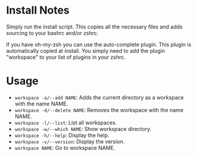 # Install Notes
Simply run the install script. This copies all the necessary files and adds sourcing to your bashrc and/or zshrc.

If you have oh-my-zsh you can use the auto-complete plugin. This plugin is automatically copied at install. You simply need to add the plugin "workspace" to your list of plugins in your zshrc.

# Usage
- `workspace -a/--add NAME`: Adds the current directory as a workspace with the name NAME.
- `workspace -d/--delete NAME`: Removes the workspace with the name NAME.
- `workspace -l/--list`: List all workspaces.
- `workspace -w/--which NAME`: Show workspace directory.
- `workspace -h/--help`: Display the help.
- `workspace -v/--version`: Display the version.
- `workspace NAME`: Go to workspace NAME.


